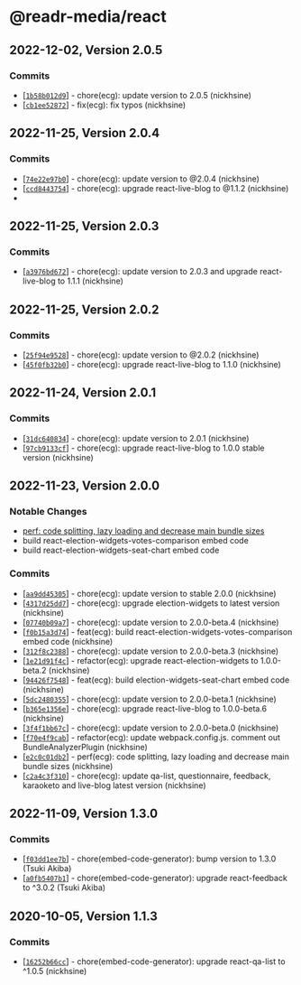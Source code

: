 # @readr-media/react

## 2022-12-02, Version 2.0.5
### Commits
* \[[`1b58b012d9`](https://github.com/readr-media/react-embed-code-generator/commit/1b58b012d9)] - chore(ecg): update version to 2.0.5 (nickhsine)
* \[[`cb1ee52872`](https://github.com/readr-media/react-embed-code-generator/commit/cb1ee52872)] - fix(ecg): fix typos (nickhsine)

## 2022-11-25, Version 2.0.4
### Commits
* \[[`74e22e97b0`](https://github.com/readr-media/react/commit/74e22e97b0)] - chore(ecg): update version to @2.0.4 (nickhsine)
* \[[`ccd8443754`](https://github.com/readr-media/react/commit/ccd8443754)] - chore(ecg): upgrade react-live-blog to @1.1.2 (nickhsine)
*
## 2022-11-25, Version 2.0.3
### Commits
* \[[`a3976bd672`](https://github.com/readr-media/react/commit/a3976bd672)] - chore(ecg): update version to 2.0.3 and upgrade react-live-blog to 1.1.1 (nickhsine)

## 2022-11-25, Version 2.0.2
### Commits
* \[[`25f94e9528`](https://github.com/readr-media/react/commit/25f94e9528)] - chore(ecg): update version to @2.0.2 (nickhsine)
* \[[`45f0fb32b0`](https://github.com/readr-media/react/commit/45f0fb32b0)] - chore(ecg): upgrade react-live-blog to 1.1.0 (nickhsine)

## 2022-11-24, Version 2.0.1
### Commits
* \[[`31dc640834`](https://github.com/readr-media/react/commit/31dc640834)] - chore(ecg): update version to 2.0.1 (nickhsine)
* \[[`97cb9133cf`](https://github.com/readr-media/react/commit/97cb9133cf)] - chore(ecg): upgrade react-live-blog to 1.0.0 stable version (nickhsine)

## 2022-11-23, Version 2.0.0
### Notable Changes
- [perf: code splitting, lazy loading and decrease main bundle sizes](https://github.com/readr-media/react/pull/91)
- build react-election-widgets-votes-comparison embed code
- build react-election-widgets-seat-chart embed code

### Commits
* \[[`aa9dd45305`](https://github.com/readr-media/react/commit/aa9dd45305)] - chore(ecg): update version to stable 2.0.0 (nickhsine)
* \[[`4317d25dd7`](https://github.com/readr-media/react/commit/4317d25dd7)] - chore(ecg): upgrade election-widgets to latest version (nickhsine)
* \[[`07740b09a7`](https://github.com/readr-media/react/commit/07740b09a7)] - chore(ecg): update version to 2.0.0-beta.4 (nickhsine)
* \[[`f0b15a3d74`](https://github.com/readr-media/react/commit/f0b15a3d74)] - feat(ecg): build react-election-widgets-votes-comparison embed code (nickhsine)
* \[[`312f8c2388`](https://github.com/readr-media/react/commit/312f8c2388)] - chore(ecg): update version to 2.0.0-beta.3 (nickhsine)
* \[[`1e21d91f4c`](https://github.com/readr-media/react/commit/1e21d91f4c)] - refactor(ecg): upgrade react-election-widgets to 1.0.0-beta.2 (nickhsine)
* \[[`94426f7548`](https://github.com/readr-media/react/commit/94426f7548)] - feat(ecg): build election-widgets-seat-chart embed code (nickhsine)
* \[[`5dc2480355`](https://github.com/readr-media/react/commit/5dc2480355)] - chore(ecg): update version to 2.0.0-beta.1 (nickhsine)
* \[[`b365e1356e`](https://github.com/readr-media/react/commit/b365e1356e)] - chore(ecg): upgrade react-live-blog to 1.0.0-beta.6 (nickhsine)
* \[[`3f4f1bb67c`](https://github.com/readr-media/react/commit/3f4f1bb67c)] - chore(ecg): update version to 2.0.0-beta.0 (nickhsine)
* \[[`f70e4f9cab`](https://github.com/readr-media/react/commit/f70e4f9cab)] - refactor(ecg): update webpack.config.js. comment out BundleAnalyzerPlugin (nickhsine)
* \[[`e2c0c01db2`](https://github.com/readr-media/react/commit/e2c0c01db2)] - perf(ecg): code splitting, lazy loading and decrease main bundle sizes (nickhsine)
* \[[`c2a4c3f310`](https://github.com/readr-media/react/commit/c2a4c3f310)] - chore(ecg): update qa-list, questionnaire, feedback, karaoketo and live-blog latest version (nickhsine)

## 2022-11-09, Version 1.3.0
### Commits
* \[[`f03dd1ee7b`](https://github.com/readr-media/react/commit/f03dd1ee7b)] - chore(embed-code-generator): bump version to 1.3.0 (Tsuki Akiba)
* \[[`a0fb5407b1`](https://github.com/readr-media/react/commit/a0fb5407b1)] - chore(embed-code-generator): upgrade react-feedback to ^3.0.2 (Tsuki Akiba)

## 2020-10-05, Version 1.1.3
### Commits
* \[[`16252b66cc`](https://github.com/readr-media/react/commit/16252b66cc)] - chore(embed-code-generator): upgrade react-qa-list to ^1.0.5 (nickhsine)
